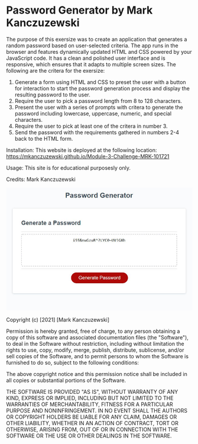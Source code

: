 # Password Generator by Mark Kanczuzewski

The purpose of this exersize was to create an application that generates a random password based on user-selected criteria. The app runs in the browser and features dynamically updated HTML and CSS powered by your JavaScript code. It has a clean and polished user interface and is responsive, which ensures that it adapts to multiple screen sizes. The following are the critera for the exersize:

1. Generate a form using HTML and CSS to preset the user with a button for interaction to start the password generation process and display the resulting password to the user. 
2. Require the user to pick a password length from 8 to 128 characters. 
3. Present the user with a series of prompts with critera to generate the password including lowercase, uppercase, numeric, and special characters. 
4. Require the user to pick at least one of the critera in number 3. 
5. Send the password with the requirements gathered in numbers 2-4 back to the HTML form. 

Installation: This website is deployed at the following location:
https://mkanczuzewski.github.io/Module-3-Challenge-MRK-101721

Usage: This site is for educational purposesly only.

Credits: Mark Kanczuzewski

<img src="./assets/images/PWGenCapture.JPG" raw=true>

Copyright (c) [2021] [Mark Kanczuzewski]

Permission is hereby granted, free of charge, to any person obtaining a copy
of this software and associated documentation files (the "Software"), to deal
in the Software without restriction, including without limitation the rights
to use, copy, modify, merge, publish, distribute, sublicense, and/or sell
copies of the Software, and to permit persons to whom the Software is
furnished to do so, subject to the following conditions:

The above copyright notice and this permission notice shall be included in all
copies or substantial portions of the Software.

THE SOFTWARE IS PROVIDED "AS IS", WITHOUT WARRANTY OF ANY KIND, EXPRESS OR
IMPLIED, INCLUDING BUT NOT LIMITED TO THE WARRANTIES OF MERCHANTABILITY,
FITNESS FOR A PARTICULAR PURPOSE AND NONINFRINGEMENT. IN NO EVENT SHALL THE
AUTHORS OR COPYRIGHT HOLDERS BE LIABLE FOR ANY CLAIM, DAMAGES OR OTHER
LIABILITY, WHETHER IN AN ACTION OF CONTRACT, TORT OR OTHERWISE, ARISING FROM,
OUT OF OR IN CONNECTION WITH THE SOFTWARE OR THE USE OR OTHER DEALINGS IN THE
SOFTWARE.